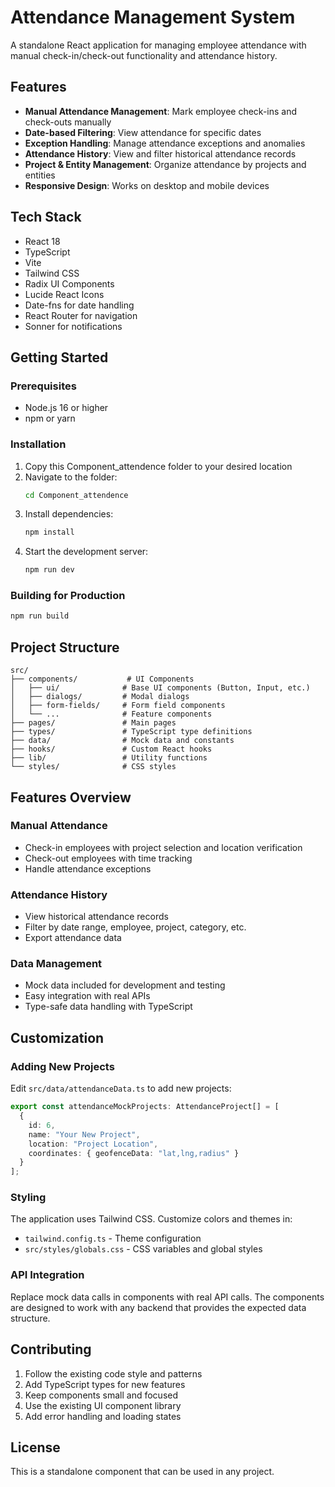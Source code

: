 
# Attendance Management System

A standalone React application for managing employee attendance with manual check-in/check-out functionality and attendance history.

## Features

- **Manual Attendance Management**: Mark employee check-ins and check-outs manually
- **Date-based Filtering**: View attendance for specific dates
- **Exception Handling**: Manage attendance exceptions and anomalies
- **Attendance History**: View and filter historical attendance records
- **Project & Entity Management**: Organize attendance by projects and entities
- **Responsive Design**: Works on desktop and mobile devices

## Tech Stack

- React 18
- TypeScript
- Vite
- Tailwind CSS
- Radix UI Components
- Lucide React Icons
- Date-fns for date handling
- React Router for navigation
- Sonner for notifications

## Getting Started

### Prerequisites

- Node.js 16 or higher
- npm or yarn

### Installation

1. Copy this Component_attendence folder to your desired location
2. Navigate to the folder:
   ```bash
   cd Component_attendence
   ```
3. Install dependencies:
   ```bash
   npm install
   ```
4. Start the development server:
   ```bash
   npm run dev
   ```

### Building for Production

```bash
npm run build
```

## Project Structure

```
src/
├── components/           # UI Components
│   ├── ui/              # Base UI components (Button, Input, etc.)
│   ├── dialogs/         # Modal dialogs
│   ├── form-fields/     # Form field components
│   └── ...              # Feature components
├── pages/               # Main pages
├── types/               # TypeScript type definitions
├── data/                # Mock data and constants
├── hooks/               # Custom React hooks
├── lib/                 # Utility functions
└── styles/              # CSS styles
```

## Features Overview

### Manual Attendance
- Check-in employees with project selection and location verification
- Check-out employees with time tracking
- Handle attendance exceptions

### Attendance History
- View historical attendance records
- Filter by date range, employee, project, category, etc.
- Export attendance data

### Data Management
- Mock data included for development and testing
- Easy integration with real APIs
- Type-safe data handling with TypeScript

## Customization

### Adding New Projects
Edit `src/data/attendanceData.ts` to add new projects:

```typescript
export const attendanceMockProjects: AttendanceProject[] = [
  {
    id: 6,
    name: "Your New Project",
    location: "Project Location",
    coordinates: { geofenceData: "lat,lng,radius" }
  }
];
```

### Styling
The application uses Tailwind CSS. Customize colors and themes in:
- `tailwind.config.ts` - Theme configuration
- `src/styles/globals.css` - CSS variables and global styles

### API Integration
Replace mock data calls in components with real API calls. The components are designed to work with any backend that provides the expected data structure.

## Contributing

1. Follow the existing code style and patterns
2. Add TypeScript types for new features
3. Keep components small and focused
4. Use the existing UI component library
5. Add error handling and loading states

## License

This is a standalone component that can be used in any project.
